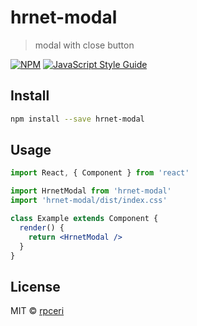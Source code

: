 # hrnet-modal

> modal with close button

[![NPM](https://img.shields.io/npm/v/hrnet-modal.svg)](https://www.npmjs.com/package/hrnet-modal) [![JavaScript Style Guide](https://img.shields.io/badge/code_style-standard-brightgreen.svg)](https://standardjs.com)

## Install

```bash
npm install --save hrnet-modal
```

## Usage

```jsx
import React, { Component } from 'react'

import HrnetModal from 'hrnet-modal'
import 'hrnet-modal/dist/index.css'

class Example extends Component {
  render() {
    return <HrnetModal />
  }
}
```

## License

MIT © [rpceri](https://github.com/rpceri)
